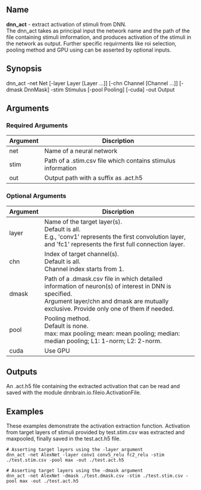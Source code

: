 ## Name
<b>dnn_act</b> - extract activation of stimuli from DNN.  
The dnn_act takes as principal input the network name and the path of the file containing stimuli imformation, and produces activation of the stimuli in the network as output. Further specific requirments like roi selection, pooling method and GPU using can be asserted by optional inputs.

## Synopsis
dnn_act -net Net [-layer Layer [Layer ...]] [-chn Channel [Channel ...]] [-dmask DnnMask] -stim Stimulus [-pool Pooling] [-cuda] -out Output

## Arguments
### Required Arguments
|Argument|Discription|
|--------|-----------|
|net     |Name of a neural network|
|stim    |Path of a .stim.csv file which contains stimulus information|
|out     |Output path with a suffix as .act.h5|

### Optional Arguments
|Argument|Discription|
|--------|-----------|
|layer   |Name of the target layer(s).</br>Default is all.</br>E.g., 'conv1' represents the first convolution layer, and 'fc1' represents the first full connection layer.|
|chn     |Index of target channel(s).</br>Default is all.</br>Channel index starts from 1.|
|dmask   |Path of a .dmask.csv file in which detailed information of neuron(s) of interest in DNN is specified.</br>Argument layer/chn and dmask are mutually exclusive. Provide only one of them if needed. |
|pool    |Pooling method.</br>Default is none.</br>max: max pooling; mean: mean pooling; median: median pooling; L1: 1-norm; L2: 2-norm.|
|cuda    |Use GPU|

## Outputs
An .act.h5 file containing the extracted activation that can be read and saved with the module dnnbrain.io.fileio.ActivationFile.

## Examples
These examples demonstrate the activation extraction function. Activation from target layers of stimuli provided by test.stim.csv was extracted and maxpooled, finally saved in the test.act.h5 file.  

```
# Asserting target layers using the -layer argument
dnn_act -net AlexNet -layer conv1 conv5_relu fc2_relu -stim ./test.stim.csv -pool max -out ./test.act.h5
```

```
# Asserting target layers using the -dmask argument
dnn_act -net AlexNet -dmask ./test.dmask.csv -stim ./test.stim.csv -pool max -out ./test.act.h5
```